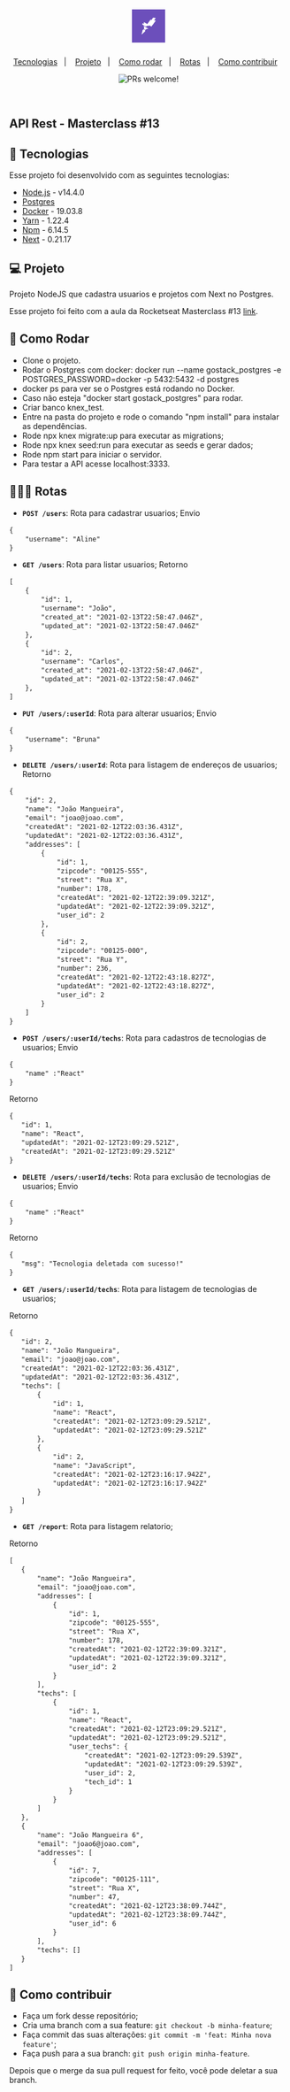 <h1 align="center">
    <img alt="Rocketseat" title="Rocketseat" src=".github/rocketseat.png" width="60px" />
</h1>

<p align="center">
  <a href="#rocket-tecnologias">Tecnologias</a>&nbsp;&nbsp;&nbsp;|&nbsp;&nbsp;&nbsp;
  <a href="#-projeto">Projeto</a>&nbsp;&nbsp;&nbsp;|&nbsp;&nbsp;&nbsp;
  <a href="#-como-rodar">Como rodar</a>&nbsp;&nbsp;&nbsp;|&nbsp;&nbsp;&nbsp;
  <a href="#-rotas">Rotas</a>&nbsp;&nbsp;&nbsp;|&nbsp;&nbsp;&nbsp;
  <a href="#-como-contribuir">Como contribuir</a>&nbsp;&nbsp;&nbsp;
</p>

<p align="center">
 <img src="https://img.shields.io/static/v1?label=PRs&message=welcome&color=7159c1&labelColor=000000" alt="PRs welcome!" />

</p>

<br>

## API Rest - Masterclass #13

## 🚀 Tecnologias

Esse projeto foi desenvolvido com as seguintes tecnologias:

- [Node.js](https://nodejs.org/en/) - v14.4.0
- [Postgres](https://www.postgresql.org/)
- [Docker](https://www.docker.com/) - 19.03.8
- [Yarn](https://yarnpkg.com/) - 1.22.4
- [Npm](https://www.npmjs.com/) - 6.14.5
- [Next](https://nextjs.org/docs) - 0.21.17


## 💻 Projeto

Projeto NodeJS que cadastra usuarios e projetos com Next no Postgres.

Esse projeto foi feito com a aula da Rocketseat Masterclass #13 [link](https://www.youtube.com/watch?v=U7GjS3FuSkA).

## 🚀 Como Rodar

- Clone o projeto.
- Rodar o Postgres com docker: docker run --name gostack_postgres -e POSTGRES_PASSWORD=docker -p 5432:5432 -d postgres
- docker ps para ver se o Postgres está rodando no Docker.
- Caso não esteja "docker start gostack_postgres" para rodar.
- Criar banco knex_test.
- Entre na pasta do projeto e rode o comando "npm install" para instalar as dependências.
- Rode npx knex migrate:up para executar as migrations;
- Rode npx knex seed:run para executar as seeds e gerar dados;
- Rode npm start para iniciar o servidor.
- Para testar a API acesse localhost:3333.

## 👩🏿‍💻 Rotas

- **`POST /users`**: Rota para cadastrar usuarios;
Envio
```
{
    "username": "Aline"
}
```

- **`GET /users`**: Rota para listar usuarios;
Retorno
```
[
    {
        "id": 1,
        "username": "João",
        "created_at": "2021-02-13T22:58:47.046Z",
        "updated_at": "2021-02-13T22:58:47.046Z"
    },
    {
        "id": 2,
        "username": "Carlos",
        "created_at": "2021-02-13T22:58:47.046Z",
        "updated_at": "2021-02-13T22:58:47.046Z"
    },
]
```

- **`PUT /users/:userId`**: Rota para alterar usuarios;
Envio
```
{
    "username": "Bruna"
}
```

- **`DELETE /users/:userId`**: Rota para listagem de endereços de usuarios;
Retorno
```
{
    "id": 2,
    "name": "João Mangueira",
    "email": "joao@joao.com",
    "createdAt": "2021-02-12T22:03:36.431Z",
    "updatedAt": "2021-02-12T22:03:36.431Z",
    "addresses": [
        {
            "id": 1,
            "zipcode": "00125-555",
            "street": "Rua X",
            "number": 178,
            "createdAt": "2021-02-12T22:39:09.321Z",
            "updatedAt": "2021-02-12T22:39:09.321Z",
            "user_id": 2
        },
        {
            "id": 2,
            "zipcode": "00125-000",
            "street": "Rua Y",
            "number": 236,
            "createdAt": "2021-02-12T22:43:18.827Z",
            "updatedAt": "2021-02-12T22:43:18.827Z",
            "user_id": 2
        }
    ]
}
```
- **`POST /users/:userId/techs`**: Rota para cadastros de tecnologias de usuarios;
Envio
```
{
    "name" :"React"
}
```
 
 Retorno
 ```
{
    "id": 1,
    "name": "React",
    "updatedAt": "2021-02-12T23:09:29.521Z",
    "createdAt": "2021-02-12T23:09:29.521Z"
}
```

- **`DELETE /users/:userId/techs`**: Rota para exclusão de tecnologias de usuarios;
Envio
```
{
    "name" :"React"
}
```
 
 Retorno
 ```
{
    "msg": "Tecnologia deletada com sucesso!"
}
```

- **`GET /users/:userId/techs`**: Rota para listagem de tecnologias de usuarios;
 
Retorno
 ```
{
    "id": 2,
    "name": "João Mangueira",
    "email": "joao@joao.com",
    "createdAt": "2021-02-12T22:03:36.431Z",
    "updatedAt": "2021-02-12T22:03:36.431Z",
    "techs": [
        {
            "id": 1,
            "name": "React",
            "createdAt": "2021-02-12T23:09:29.521Z",
            "updatedAt": "2021-02-12T23:09:29.521Z"
        },
        {
            "id": 2,
            "name": "JavaScript",
            "createdAt": "2021-02-12T23:16:17.942Z",
            "updatedAt": "2021-02-12T23:16:17.942Z"
        }
    ]
}
```

- **`GET /report`**: Rota para listagem relatorio;
 
Retorno
 ```
[
    {
        "name": "João Mangueira",
        "email": "joao@joao.com",
        "addresses": [
            {
                "id": 1,
                "zipcode": "00125-555",
                "street": "Rua X",
                "number": 178,
                "createdAt": "2021-02-12T22:39:09.321Z",
                "updatedAt": "2021-02-12T22:39:09.321Z",
                "user_id": 2
            }
        ],
        "techs": [
            {
                "id": 1,
                "name": "React",
                "createdAt": "2021-02-12T23:09:29.521Z",
                "updatedAt": "2021-02-12T23:09:29.521Z",
                "user_techs": {
                    "createdAt": "2021-02-12T23:09:29.539Z",
                    "updatedAt": "2021-02-12T23:09:29.539Z",
                    "user_id": 2,
                    "tech_id": 1
                }
            }
        ]
    },
    {
        "name": "João Mangueira 6",
        "email": "joao6@joao.com",
        "addresses": [
            {
                "id": 7,
                "zipcode": "00125-111",
                "street": "Rua X",
                "number": 47,
                "createdAt": "2021-02-12T23:38:09.744Z",
                "updatedAt": "2021-02-12T23:38:09.744Z",
                "user_id": 6
            }
        ],
        "techs": []
    }
]
```

## 🤔 Como contribuir

- Faça um fork desse repositório;
- Cria uma branch com a sua feature: `git checkout -b minha-feature`;
- Faça commit das suas alterações: `git commit -m 'feat: Minha nova feature'`;
- Faça push para a sua branch: `git push origin minha-feature`.

Depois que o merge da sua pull request for feito, você pode deletar a sua branch.

